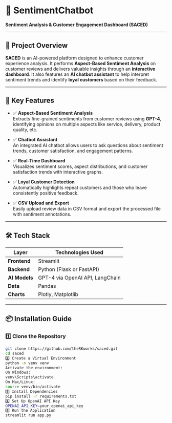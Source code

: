 # 💬 SentimentChatbot  
**Sentiment Analysis & Customer Engagement Dashboard (SACED)**  

---

## 🚀 Project Overview  

**SACED** is an AI-powered platform designed to enhance customer experience analysis. It performs **Aspect-Based Sentiment Analysis** on customer reviews and delivers valuable insights through an **interactive dashboard**. It also features an **AI chatbot assistant** to help interpret sentiment trends and identify **loyal customers** based on their feedback.

---

## 🎯 Key Features  

- ✅ **Aspect-Based Sentiment Analysis**  
  Extracts fine-grained sentiments from customer reviews using **GPT-4**, identifying opinions on multiple aspects like service, delivery, product quality, etc.

- ✅ **Chatbot Assistant**  
  An integrated AI chatbot allows users to ask questions about sentiment trends, customer satisfaction, and engagement patterns.

- ✅ **Real-Time Dashboard**  
  Visualizes sentiment scores, aspect distributions, and customer satisfaction trends with interactive graphs.

- ✅ **Loyal Customer Detection**  
  Automatically highlights repeat customers and those who leave consistently positive feedback.

- ✅ **CSV Upload and Export**  
  Easily upload review data in CSV format and export the processed file with sentiment annotations.

---

## 🛠️ Tech Stack  

| Layer         | Technologies Used                    |
|---------------|--------------------------------------|
| **Frontend**  | Streamlit                            |
| **Backend**   | Python (Flask or FastAPI)            |
| **AI Models** | GPT-4 via OpenAI API, LangChain      |
| **Data**      | Pandas                               |
| **Charts**    | Plotly, Matplotlib                   |

---

## 📦 Installation Guide  

### 1️⃣ Clone the Repository  

```bash
git clone https://github.com/theRKworks/saced.git
cd saced
2️⃣ Create a Virtual Environment
python -m venv venv
Activate the environment:
On Windows:
venv\Scripts\activate
On Mac/Linux:
source venv/bin/activate
3️⃣ Install Dependencies
pip install -r requirements.txt
4️⃣ Set Up OpenAI API Key
OPENAI_API_KEY=your_openai_api_key
5️⃣ Run the Application
streamlit run app.py
